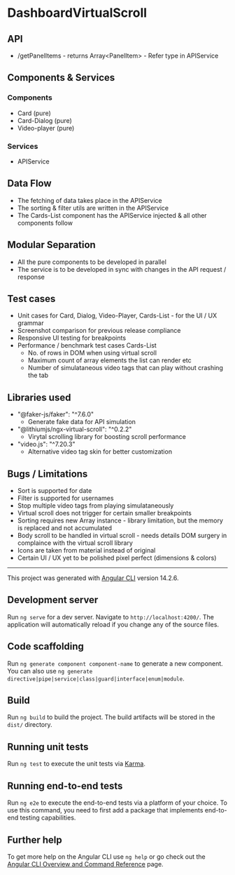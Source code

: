 # DashboardVirtualScroll

## API
* /getPanelItems - returns Array\<PanelItem\> - Refer type in APIService

## Components & Services

### Components
* Card (pure)
* Card-Dialog (pure)
* Video-player (pure)

### Services
* APIService

## Data Flow

* The fetching of data takes place in the APIService
* The sorting & filter utils are written in the APIService
* The Cards-List component has the APIService injected & all other components follow 
## Modular Separation
* All the pure components to be developed in parallel
*  The service is to be developed in sync with changes in the API request / response

## Test cases
* Unit cases for Card, Dialog, Video-Player, Cards-List - for the UI / UX grammar
* Screenshot comparison for previous release compliance
* Responsive UI testing for breakpoints
* Performance / benchmark test cases Cards-List
	* No. of rows in DOM when using virtual scroll
	* Maximum count of array elements the list can render etc
	* Number of simulataneous video tags that can play without crashing the tab

## Libraries used
* "@faker-js/faker": "^7.6.0"
	* Generate fake data for API simulation
* "@lithiumjs/ngx-virtual-scroll": "^0.2.2"
	* Virytal scrolling library for boosting scroll performance
* "video.js": "^7.20.3"
	* Alternative video tag skin for better customization

## Bugs / Limitations
* Sort is supported for date
* Filter is supported for usernames
* Stop multiple video tags from playing simulataneously 
* Virtual scroll does not trigger for certain smaller breakpoints
* Sorting requires new Array instance - library limitation, but the memory is replaced and not accumulated
* Body scroll to be handled in virtual scroll - needs details DOM surgery in complaince with the virtual scroll library
* Icons are taken from material instead of original
* Certain UI / UX yet to be polished pixel perfect (dimensions & colors)


-----

This project was generated with [Angular CLI](https://github.com/angular/angular-cli) version 14.2.6.

## Development server

Run `ng serve` for a dev server. Navigate to `http://localhost:4200/`. The application will automatically reload if you change any of the source files.

## Code scaffolding

Run `ng generate component component-name` to generate a new component. You can also use `ng generate directive|pipe|service|class|guard|interface|enum|module`.

## Build

Run `ng build` to build the project. The build artifacts will be stored in the `dist/` directory.

## Running unit tests

Run `ng test` to execute the unit tests via [Karma](https://karma-runner.github.io).

## Running end-to-end tests

Run `ng e2e` to execute the end-to-end tests via a platform of your choice. To use this command, you need to first add a package that implements end-to-end testing capabilities.

## Further help

To get more help on the Angular CLI use `ng help` or go check out the [Angular CLI Overview and Command Reference](https://angular.io/cli) page.
